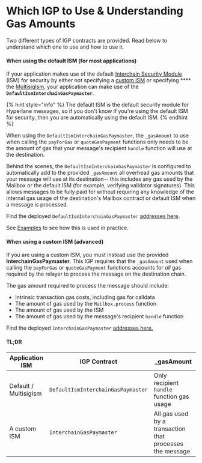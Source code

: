 # Which IGP to Use & Understanding Gas Amounts

Two different types of IGP contracts are provided. Read below to understand which one to use and how to use it.

#### When using the default ISM (for most applications)

If your application makes use of the default [Interchain Security Module](../../receive-1.md#interchain-security-modules) (ISM) for security by either not specifying a [custom ISM](../../receive-1.md#specifying-custom-isms) or specifying **** the [MultisigIsm](../../../../resources/addresses.md#multisigism), your application can make use of the **`DefaultIsmInterchainGasPaymaster`**.

{% hint style="info" %}
The default ISM is the default security module for Hyperlane messages, so if you don't know if you're using the default ISM for security, then you are automatically using the default ISM.
{% endhint %}

When using the `DefaultIsmInterchainGasPaymaster`, the `_gasAmount` to use when calling the `payForGas` or `quoteGasPayment` functions only needs to be the amount of gas that your message's recipient `handle` function will use at the destination.

Behind the scenes, the `DefaultIsmInterchainGasPaymaster` is configured to automatically add to the provided `_gasAmount` all overhead gas amounts that your message will use at its destination-- this includes any gas used by the Mailbox or the default ISM (for example, verifying validator signatures). This allows messages to be fully paid for without requiring any knowledge of the internal gas usage of the destination's Mailbox contract or default ISM when a message is processed.

Find the deployed `DefaultIsmInterchainGasPaymaster` [addresses here](../../../../resources/addresses.md#defaultisminterchaingaspaymaster).

See [Examples](../../paying-for-interchain-gas/examples.md) to see how this is used in practice.

#### When using a custom ISM (advanced)

If you are using a custom ISM, you must instead use the provided **InterchainGasPaymaster**. This IGP requires that the `_gasAmount` used when calling the `payForGas` or `quoteGasPayment` functions accounts for _all_ gas required by the relayer to process the message on the destination chain.

The gas amount required to process the message should include:

* Intrinsic transaction gas costs, including gas for calldata
* The amount of gas used by the `Mailbox.process` function
* The amount of gas used by the ISM
* The amount of gas used by the message's recipient `handle` function

Find the deployed `InterchainGasPaymaster` [addresses here.](../../../../resources/addresses.md#interchaingaspaymaster)

#### TL;DR

| Application ISM       | IGP Contract                       | \_gasAmount                                              |
| --------------------- | ---------------------------------- | -------------------------------------------------------- |
| Default / MultisigIsm | `DefaultIsmInterchainGasPaymaster` | Only recipient `handle` function gas usage               |
| A custom ISM          | `InterchainGasPaymaster`           | All gas used by a transaction that processes the message |
